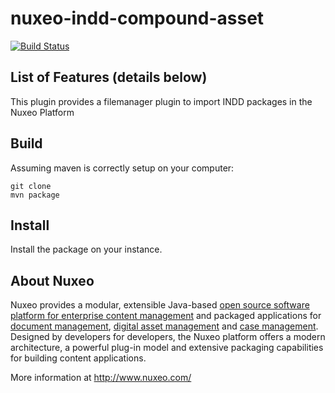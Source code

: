 nuxeo-indd-compound-asset
=============================

[![Build Status](https://qa.nuxeo.org/jenkins/buildStatus/icon?job=Sandbox/sandbox_nuxeo-indd-compound-asset-master)](https://qa.nuxeo.org/jenkins/job/Sandbox/job/sandbox_nuxeo-indd-compound-asset-master/)

## List of Features (details below)

This plugin provides a filemanager plugin to import INDD packages in the Nuxeo Platform

## Build

Assuming maven is correctly setup on your computer:

```
git clone
mvn package
```

## Install

Install the package on your instance.


## About Nuxeo

Nuxeo provides a modular, extensible Java-based [open source software platform for enterprise content management](http://www.nuxeo.com/en/products/ep) and packaged applications for [document management](http://www.nuxeo.com/en/products/document-management), [digital asset management](http://www.nuxeo.com/en/products/dam) and [case management](http://www.nuxeo.com/en/products/case-management). Designed by developers for developers, the Nuxeo platform offers a modern architecture, a powerful plug-in model and extensive packaging capabilities for building content applications.

More information at <http://www.nuxeo.com/>
